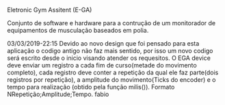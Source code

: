 Eletronic Gym Assitent (E-GA)

Conjunto de software e hardware para a contrução de um monitorador de equipamentos de musculação baseados em polia.

03/03/2019-22:15
Devido ao novo design que foi pensado para esta aplicação o codigo antigo não faz mais sentido, por isso um novo codigo 
será escrito desde o inicio visando atender os requesitos.
O EGA device deve enviar um registro a cada fim de curso(metade do movimento completo), cada registro deve conter a repetição
da qual ele faz parte(dois registros por repetição), a amplitude do movimento(Ticks do encoder) e o tempo para realização
(obtido pela função milis()). Formato NRepetição;Amplitude;Tempo. 
fabio 